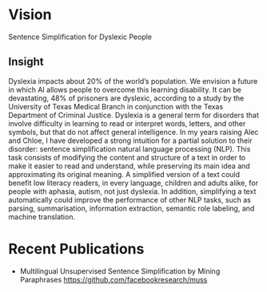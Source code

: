 # Vision
Sentence Simplification for Dyslexic People

## Insight
Dyslexia impacts about 20% of the world’s population. We envision a future in which AI allows people to overcome this learning disability. It can be devastating, 48% of prisoners are dyslexic, according to a study by the University of Texas Medical Branch in conjunction with the Texas Department of Criminal Justice. Dyslexia is a general term for disorders that involve difficulty in learning to read or interpret words, letters, and other symbols, but that do not affect general intelligence. In my years raising Alec and Chloe, I have developed a strong intuition for a partial solution to their disorder: sentence simplification natural language processing (NLP). This task consists of modifying the content and structure of a text in order to make it easier to read and understand, while preserving its main idea and approximating its original meaning. A simplified version of a text could benefit low literacy readers, in every language, children and adults alike, for people with aphasia, autism, not just dyslexia. In addition, simplifying a text automatically could improve the performance of other NLP tasks, such as parsing, summarisation, information extraction, semantic role labeling, and machine translation.

# Recent Publications
- Multilingual Unsupervised Sentence Simplification by Mining Paraphrases https://github.com/facebookresearch/muss 





